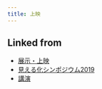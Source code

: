 ```yaml
---
title: 上映
---
```

## Linked from

* [展示・上映](/展示・上映)
* [見える化シンポジウム2019](/見える化シンポジウム2019)
* [講演](/講演)
